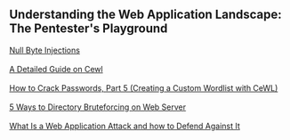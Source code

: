 ## Understanding the Web Application Landscape: The Pentester's Playground

[Null Byte Injections](https://null-byte.wonderhowto.com/how-to/null-byte-injections-work-history-our-namesake-0130141/)
<br></br>
[A Detailed Guide on Cewl](https://www.hackingarticles.in/a-detailed-guide-on-cewl/)
<br></br>
[How to Crack Passwords, Part 5 (Creating a Custom Wordlist with CeWL)](https://null-byte.wonderhowto.com/how-to/hack-like-pro-crack-passwords-part-5-creating-custom-wordlist-with-cewl-0158855/)
<br></br>
[5 Ways to Directory Bruteforcing on Web Server](https://www.hackingarticles.in/5-ways-directory-bruteforcing-web-server/)
<br></br>
[What Is a Web Application Attack and how to Defend Against It](https://www.acunetix.com/websitesecurity/web-application-attack/)
<br></br>
[]()
<br></br>
[]()
<br></br>
[]()
<br></br>
[]()
<br></br>
[]()
<br></br>
[]()
<br></br>
[]()
<br></br>
[]()
<br></br>
[]()
<br></br>
